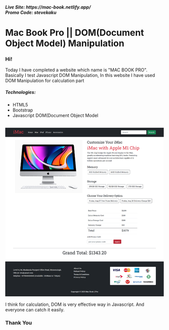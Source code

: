 <h5>Live Site: https://mac-book.netlify.app/ <br />
        Promo Code: stevekaku
 </h5>

# Mac Book Pro || DOM(Document Object Model) Manipulation

<h3>Hi!</h3>
<p>Today I have completed a website which name is "MAC BOOK PRO". <br> Basically I test Javascript DOM Manipulation, In this website I have used DOM Manipulation for calculation part</p>
<h5>Technologies:</h5>
<ul>
<li>HTML5</li>
<li>Bootstrap</li>
<li>Javascript DOM(Document Object Model</li>
</ul>
<br>
<img src="images/mac-book.netlify.app_-min.png" alt="Mac Book website">
<br>
<p>I think for calculation, DOM is very effective way in Javascript. And everyone can catch it easily.</p>
<h3>Thank You</h3>
